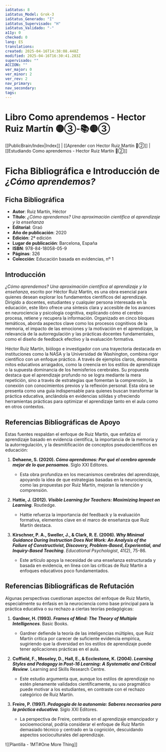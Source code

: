 ```yaml
---
iaStatus: 8
iaStatus_Model: Grok-3
iaStatus_Generado: "I"
iaStatus_Supervisado: "H"
iaStatus_Validado: "-"
a11y: 0
checked: 0
lang: ES
translations: 
created: 2025-04-16T14:38:08.448Z
modified: 2025-04-16T16:30:41.283Z
supervisado: ""
ACCION: ""
ver_major: 0
ver_minor: 2
ver_rev: 2
nav_primary: 
nav_secondary: 
tags:
---
```

# Libro Como aprendemos - Hector Ruiz Martín 🟡③-📚🟡③

[[PublicBrain/Index|Index]] | [[Aprender con Hector Ruiz Martín 🔴②]] | [[Estudiando Como aprendemos - Hector Ruiz Martín 🔴②]]

# Ficha Bibliográfica e Introducción de _¿Cómo aprendemos?_

## Ficha Bibliográfica

- **Autor**: Ruiz Martín, Héctor
- **Título**: _¿Cómo aprendemos? Una aproximación científica al aprendizaje y la enseñanza_
- **Editorial**: Graó
- **Año de publicación**: 2020
- **Edición**: 2ª edición
- **Lugar de publicación**: Barcelona, España
- **ISBN**: 978-84-18058-05-9
- **Páginas**: 326
- **Colección**: Educación basada en evidencias, nº 1

## Introducción

_¿Cómo aprendemos? Una aproximación científica al aprendizaje y la enseñanza_, escrito por Héctor Ruiz Martín, es una obra esencial para quienes desean explorar los fundamentos científicos del aprendizaje. Dirigido a docentes, estudiantes y cualquier persona interesada en la educación, este libro ofrece una síntesis clara y accesible de los avances en neurociencia y psicología cognitiva, explicando cómo el cerebro procesa, retiene y recupera la información. Organizado en cinco bloques temáticos, aborda aspectos clave como los procesos cognitivos de la memoria, el impacto de las emociones y la motivación en el aprendizaje, la relevancia de la autorregulación y las prácticas docentes fundamentales, como el diseño de feedback efectivo y la evaluación formativa.

Héctor Ruiz Martín, biólogo e investigador con una trayectoria destacada en instituciones como la NASA y la Universidad de Washington, combina rigor científico con un enfoque práctico. A través de ejemplos claros, desmonta mitos educativos arraigados, como la creencia en los estilos de aprendizaje o la supuesta dominancia de los hemisferios cerebrales. Su propuesta destaca que el aprendizaje profundo no se logra mediante la mera repetición, sino a través de estrategias que fomentan la comprensión, la conexión con conocimientos previos y la reflexión personal. Esta obra se presenta como una guía indispensable para quienes buscan transformar la práctica educativa, anclándola en evidencias sólidas y ofreciendo herramientas prácticas para optimizar el aprendizaje tanto en el aula como en otros contextos.

## Referencias Bibliográficas de Apoyo

Estas fuentes respaldan el enfoque de Ruiz Martín, que enfatiza el aprendizaje basado en evidencia científica, la importancia de la memoria y la autorregulación, y la desmitificación de conceptos pseudocientíficos en educación:

1. **Dehaene, S. (2020). _Cómo aprendemos: Por qué el cerebro aprende mejor de lo que pensamos_**. Siglo XXI Editores.
    
    - Esta obra profundiza en los mecanismos cerebrales del aprendizaje, apoyando la idea de que estrategias basadas en la neurociencia, como las propuestas por Ruiz Martín, mejoran la retención y comprensión.
2. **Hattie, J. (2012). _Visible Learning for Teachers: Maximizing Impact on Learning_**. Routledge.
    
    - Hattie refuerza la importancia del feedback y la evaluación formativa, elementos clave en el marco de enseñanza que Ruiz Martín destaca.
3. **Kirschner, P. A., Sweller, J., & Clark, R. E. (2006). _Why Minimal Guidance During Instruction Does Not Work: An Analysis of the Failure of Constructivist, Discovery, Problem-Based, Experiential, and Inquiry-Based Teaching_**. _Educational Psychologist_, 41(2), 75-86.
    
    - Este artículo apoya la necesidad de una enseñanza estructurada y basada en evidencia, en línea con las críticas de Ruiz Martín a enfoques educativos poco fundamentados.

## Referencias Bibliográficas de Refutación

Algunas perspectivas cuestionan aspectos del enfoque de Ruiz Martín, especialmente su énfasis en la neurociencia como base principal para la práctica educativa o su rechazo a ciertas teorías pedagógicas:

1. **Gardner, H. (1993). _Frames of Mind: The Theory of Multiple Intelligences_**. Basic Books.
    
    - Gardner defiende la teoría de las inteligencias múltiples, que Ruiz Martín critica por carecer de suficiente evidencia empírica, sugiriendo que la diversidad en los estilos de aprendizaje puede tener aplicaciones prácticas en el aula.
2. **Coffield, F., Moseley, D., Hall, E., & Ecclestone, K. (2004). _Learning Styles and Pedagogy in Post-16 Learning: A Systematic and Critical Review_**. Learning and Skills Research Centre.
    
    - Este estudio argumenta que, aunque los estilos de aprendizaje no estén plenamente validados científicamente, su uso pragmático puede motivar a los estudiantes, en contraste con el rechazo categórico de Ruiz Martín.
3. **Freire, P. (1997). _Pedagogía de la autonomía: Saberes necesarios para la práctica educativa_**. Siglo XXI Editores.
    
    - La perspectiva de Freire, centrada en el aprendizaje emancipador y socioemocional, podría considerar el enfoque de Ruiz Martín demasiado técnico y centrado en la cognición, descuidando aspectos socioculturales del aprendizaje.


![[Plantilla - 1MT#One More Thing]]